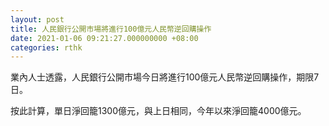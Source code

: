 ```yaml
---
layout: post
title: 人民銀行公開市場將進行100億元人民幣逆回購操作
date: 2021-01-06 09:21:27.000000000 +08:00
categories: rthk
---
```


業內人士透露，人民銀行公開市場今日將進行100億元人民幣逆回購操作，期限7日。

按此計算，單日淨回籠1300億元，與上日相同，今年以來淨回籠4000億元。
